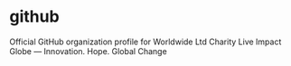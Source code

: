 # github
Official GitHub organization profile for Worldwide Ltd Charity Live Impact Globe — Innovation. Hope. Global Change
